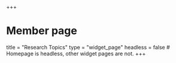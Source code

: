 +++
# Member page
title = "Research Topics"
type = "widget_page"
headless = false  # Homepage is headless, other widget pages are not.
+++
